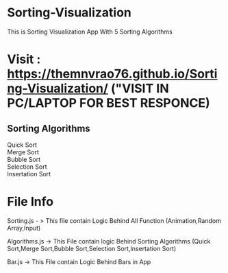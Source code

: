 # Sorting-Visualization
This is Sorting Visualization App With 5 Sorting Algorithms </br>

# Visit : https://themnvrao76.github.io/Sorting-Visualization/ ("VISIT IN PC/LAPTOP FOR BEST RESPONCE) 

## Sorting Algorithms  </br>

Quick Sort </br>
Merge Sort </br>
Bubble Sort </br>
Selection Sort </br>
Insertation Sort </br>

# File Info

Sorting.js - > This file contain Logic Behind All Function (Animation,Random Array,Input) </br>

Algorithms.js -> This File contain logic Behind Sorting Algorithms (Quick Sort,Merge Sort,Bubble Sort,Selection Sort,Insertation Sort) </br>

Bar.js -> This File contain Logic Behind Bars in App
